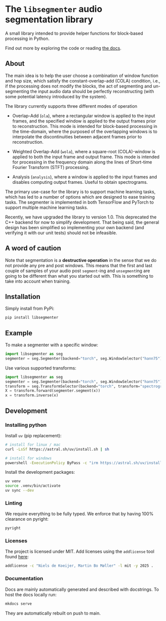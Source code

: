 # The `libsegmenter` audio segmentation library
A small library intended to provide helper functions for block-based processing 
in Python. 

Find out more by exploring the code or reading 
[the docs](https://nielsdekoeijer.github.io/libsegmenter/).

## About
The main idea is to help the user choose a combination of window function and 
hop size, which satisfy the constant-overlap-add (COLA) condition, i.e., 
if the processing does not modify the blocks, the act of segmenting and 
un-segmenting the input audio data should be perfectly reconstructing 
(with some potential latency introduced by the system).

The library currently supports three  different modes of operation

- Overlap-Add (`ola`), where a rectangular window is applied to the input 
    frames, and the specified window is applied to the output frames prior to 
    reconstruction. This mode is intended for block-based processing in the 
    time-domain, where the purposed of the overlapping windows is to 
    interpolate the discontinuities between adjacent frames prior to 
    reconstruction.

- Weighted Overlap-Add (`wola`), where a square-root (COLA)-window is applied 
    to both the input frame and output frame. This mode is intended for 
    processing in the frequency domain along the lines of Short-time Fourier 
    Transform (STFT) processing.

- Analysis (`analysis`), where a window is applied to the input frames and
    disables computing output frames. Useful to obtain spectrograms.

The primary use-case for the library is to support machine learning tasks, 
which has led to a number of options which are designed to ease training tasks.
The segmenter is implemented in both TensorFlow and PyTorch to support multiple 
machine learning tasks. 

Recently, we have upgraded the library to version 1.0. This deprecated the 
C++ backend for now to simplify development. That being said, the general design
has been simplified so implementing your own backend (and verifying it with our
unit tests) should not be infeasible.

## A word of caution
Note that segmentation is a **destructive operation** in the sense that we do not 
provide any pre and post windows. This means that the first and last couple of samples
of your audio post `segment`-ing and `unsegment`ing are going to be different than 
what you started out with. This is something to take into account when training.

## Installation
Simply install from PyPi:
```bash
pip install libsegmenter
```

## Example
To make a segmenter with a specific window:
```python
import libsegmenter as seg
segmenter = seg.Segmenter(backend="torch", seg.WindowSelector("hann75"))
```

Use various supported transforms:
```python
import libsegmenter as seg
segmenter = seg.Segmenter(backend="torch", seg.WindowSelector("hann75"))
transform = seg.TransformSelector(backend="torch", transform="spectrogram")
X = transform.forward(segmenter.segment(x))
x = transform.inverse(x)
```

## Development
### Installing python
Install `uv` (pip replacement):
```bash
# install for linux / mac
curl -LsSf https://astral.sh/uv/install.sh | sh

# install for windows
powershell -ExecutionPolicy ByPass -c "irm https://astral.sh/uv/install.ps1 | iex"
```

Install the development packages:
```bash
uv venv
source .venv/bin/activate
uv sync --dev
```

### Linting
We require everything to be fully typed. We enforce that by having 100% clearance on pyright:
```bash
pyright
```

### Licenses
The project is licensed under MIT.
Add licenses using the `addlicense` tool found [here](https://github.com/google/addlicense):
```bash
addlicense -c "Niels de Koeijer, Martin Bo Møller" -l mit -y 2025 .
```

### Documentation
Docs are mainly automatically generated and described with docstrings.
To host the docs locally run:
```bash
mkdocs serve
```
They are automatically rebuilt on push to main.
